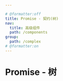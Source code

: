 ```yaml
---

# @formatter:off
title: Promise - 契约(树)
nav:
  title: 高级组件
  path: /components
group:
  path: /complex
# @formatter:on
---
```


# Promise - 树

<code src="./demos/scheme-tree.tsx"  background="#f0f2f5" />

